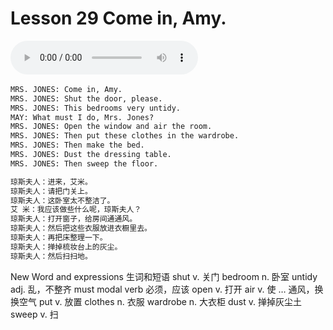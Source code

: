 # Lesson 29 Come in, Amy.

​<audio id="audio" controls="" loop="loop">
    <source id="mp3" src="https://online1.tingclass.net/lesson/shi0529/0000/16/29.mp3"> 
</audio>

```markdown
MRS. JONES: Come in, Amy.
MRS. JONES: Shut the door, please.
MRS. JONES: This bedrooms very untidy.
MAY: What must I do, Mrs. Jones?
MRS. JONES: Open the window and air the room.
MRS. JONES: Then put these clothes in the wardrobe.
MRS. JONES: Then make the bed.
MRS. JONES: Dust the dressing table.
MRS. JONES: Then sweep the floor.

琼斯夫人：进来，艾米。
琼斯夫人：请把门关上。
琼斯夫人：这卧室太不整洁了。
艾 米：我应该做些什么呢，琼斯夫人？
琼斯夫人：打开窗子，给房间通通风。
琼斯夫人：然后把这些衣服放进衣橱里去。
琼斯夫人：再把床整理一下。
琼斯夫人：掸掉梳妆台上的灰尘。
琼斯夫人：然后扫扫地。
```

New Word and expressions 生词和短语
shut
v. 关门
bedroom
n. 卧室
untidy
adj. 乱，不整齐
must
modal verb 必须，应该
open
v. 打开
air
v. 使 … 通风，换换空气
put
v. 放置
clothes
n. 衣服
wardrobe
n. 大衣柜
dust
v. 掸掉灰尘土
sweep
v. 扫